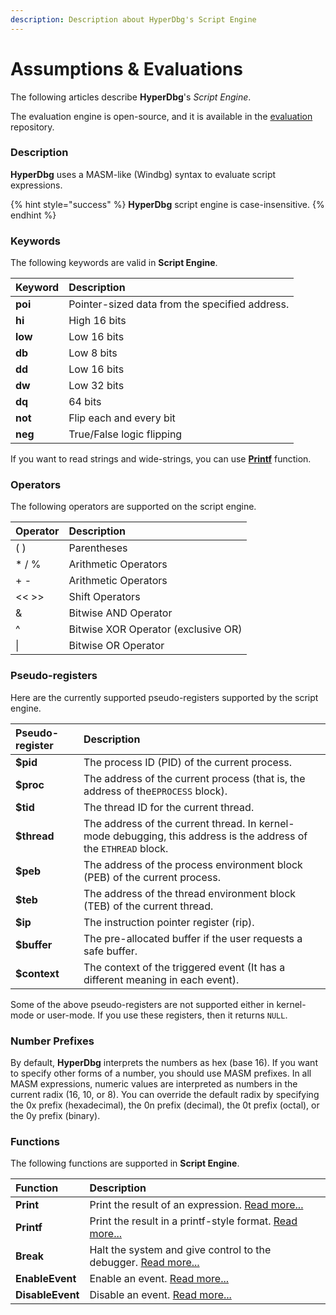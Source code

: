 ```yaml
---
description: Description about HyperDbg's Script Engine
---
```


# Assumptions & Evaluations

The following articles describe **HyperDbg**'s _Script Engine_.

The evaluation engine is open-source, and it is available in the [evaluation](https://github.com/HyperDbg/evaluation) repository.

### Description

**HyperDbg** uses a MASM-like \(Windbg\) syntax to evaluate script expressions.

{% hint style="success" %}
**HyperDbg** script engine is case-insensitive.
{% endhint %}

### Keywords

The following keywords are valid in **Script Engine**.

| Keyword | Description |
| :--- | :--- |
| **poi** | Pointer-sized data from the specified address. |
| **hi** | High 16 bits |
| **low** | Low 16 bits |
| **db** | Low 8 bits |
| **dd** | Low 16 bits |
| **dw** | Low 32 bits |
| **dq** | 64 bits |
| **not** | Flip each and every bit |
| **neg** | True/False logic flipping |

If you want to read strings and wide-strings, you can use [**Printf**](https://docs.hyperdbg.com/commands/scripting-language/functions/printf) function.

### Operators

The following operators are supported on the script engine.

| Operator | Description |
| :--- | :--- |
| \( \) | Parentheses |
| \* / % | Arithmetic Operators |
| + - | Arithmetic Operators |
| &lt;&lt; &gt;&gt; | Shift Operators |
| & | Bitwise AND Operator |
| ^ | Bitwise XOR Operator \(exclusive OR\) |
| \| | Bitwise OR Operator |

### Pseudo-registers

Here are the currently supported pseudo-registers supported by the script engine.

| Pseudo-register | Description |
| :--- | :--- |
| **$pid** | The process ID \(PID\) of the current process. |
| **$proc** | The address of the current process \(that is, the address of the`EPROCESS` block\). |
| **$tid** | The thread ID for the current thread. |
| **$thread** | The address of the current thread. In kernel-mode debugging, this address is the address of the `ETHREAD` block. |
| **$peb** | The address of the process environment block \(PEB\) of the current process. |
| **$teb** | The address of the thread environment block \(TEB\) of the current thread. |
| **$ip** | The instruction pointer register \(rip\). |
| **$buffer** | The pre-allocated buffer if the user requests a safe buffer. |
| **$context** | The context of the triggered event \(It has a different meaning in each event\). |

Some of the above pseudo-registers are not supported either in kernel-mode or user-mode. If you use these registers, then it returns `NULL`.

### Number Prefixes

By default, **HyperDbg** interprets the numbers as hex \(base 16\). If you want to specify other forms of a number, you should use MASM prefixes. In all MASM expressions, numeric values are interpreted as numbers in the current radix \(16, 10, or 8\). You can override the default radix by specifying the 0x prefix \(hexadecimal\), the 0n prefix \(decimal\), the 0t prefix \(octal\), or the 0y prefix \(binary\).

### Functions

The following functions are supported in **Script Engine**.

| Function | Description |
| :--- | :--- |
| **Print** | Print the result of an expression. [Read more... ](https://docs.hyperdbg.com/commands/scripting-language/functions/print) |
| **Printf** | Print the result in a printf-style format. [Read more...](https://docs.hyperdbg.com/commands/scripting-language/functions/printf) |
| **Break** | Halt the system and give control to the debugger. [Read more...](https://docs.hyperdbg.com/commands/scripting-language/functions/break) |
| **EnableEvent** | Enable an event. [Read more...](https://docs.hyperdbg.com/commands/scripting-language/functions/enableevent) |
| **DisableEvent** | Disable an event. [Read more...](https://docs.hyperdbg.com/commands/scripting-language/functions/disableevent) |



